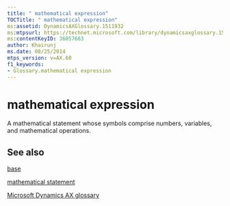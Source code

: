 ```yaml
---
title: " mathematical expression"
TOCTitle: " mathematical expression"
ms:assetid: DynamicsAXGlossary.1511932
ms:mtpsurl: https://technet.microsoft.com/library/dynamicsaxglossary.1511932(v=AX.60)
ms:contentKeyID: 36057663
author: Khairunj
ms.date: 08/25/2014
mtps_version: v=AX.60
f1_keywords:
- Glossary.mathematical expression
---
```


# mathematical expression

A mathematical statement whose symbols comprise numbers, variables, and mathematical operations.

## See also

[base](base.md)

[mathematical statement](mathematical-statement.md)

[Microsoft Dynamics AX glossary](glossary/microsoft-dynamics-ax-glossary.md)

  


